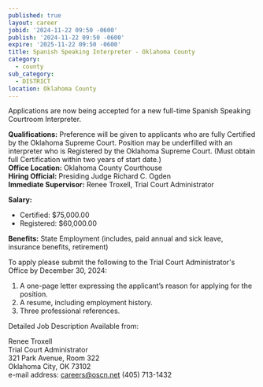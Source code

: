 ```yaml
---
published: true
layout: career
jobid: '2024-11-22 09:50 -0600'
publish: '2024-11-22 09:50 -0600'
expire: '2025-11-22 09:50 -0600'
title: Spanish Speaking Interpreter - Oklahoma County
category:
  - county
sub_category:
  - DISTRICT
location: Oklahoma County
---
```

Applications are now being accepted for a new full-time Spanish Speaking Courtroom Interpreter.

**Qualifications:** Preference will be given to applicants who are fully Certified by the Oklahoma Supreme Court. Position may be underfilled with an interpreter who is Registered by the Oklahoma Supreme Court. (Must obtain full Certification within two years of start date.)  
**Office Location:** Oklahoma County Courthouse  
**Hiring Official:** Presiding Judge Richard C. Ogden  
**Immediate Supervisor:** Renee Troxell, Trial Court Administrator  

**Salary:**  
- Certified:	$75,000.00
- Registered:	$60,000.00

**Benefits:** State Employment (includes, paid annual and sick leave, insurance benefits, retirement)

To apply please submit the following to the Trial Court Administrator's Office by December 30, 2024:
1.	A one-page letter expressing the applicant’s reason for applying for the position.
2.	A resume, including employment history.
3.	Three professional references.

Detailed Job Description Available from:

Renee Troxell  
Trial Court Administrator  
321 Park Avenue, Room 322  
Oklahoma City, OK 73102  
e-mail address: [careers@oscn.net](mailto:careers@oscn.net?subject=cleveland-county-spanish-speaking-interpreter)
(405) 713-1432
